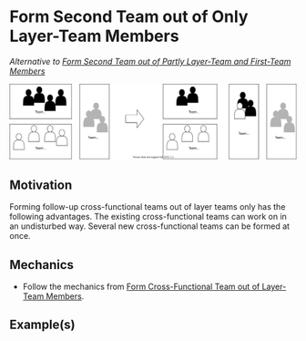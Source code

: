 # Form Second Team out of Only Layer-Team Members

*Alternative to [Form Second Team out of Partly Layer-Team and First-Team Members](form-second-team-out-of-partly-layer-team-and-first-team-members)*

![](../images/domain-driven-refactorings/second-team-from-layer-teams-only.drawio.svg)

## Motivation

Forming follow-up cross-functional teams out of layer teams only has the following advantages.
The existing cross-functional teams can work on in an undisturbed way.
Several new cross-functional teams can be formed at once.

## Mechanics

- Follow the mechanics from [Form Cross-Functional Team out of Layer-Team Members](form-cross-functional-team-out-of-layer-team-members).

## Example(s)
